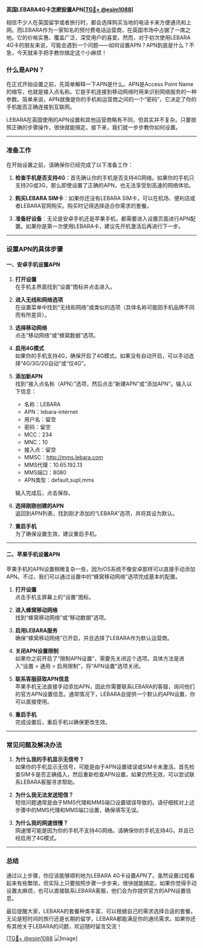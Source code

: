 **英国LEBARA4G卡怎麽設置APN[[TG💪+ @esim1088](https://t.me/s/esim1088)]**

相信不少人在英国留学或者旅行时，都会选择购买当地的电话卡来方便通讯和上网。而LEBARA作为一家知名的预付费电话运营商，在英国市场中占据了一席之地。它的价格实惠、覆盖广泛，深受用户的喜爱。然而，对于初次使用LEBARA 4G卡的朋友来说，可能会遇到一个问题——如何设置APN？APN到底是什么？不急，今天就来手把手教你搞定这个小麻烦！

### 什么是APN？

在正式开始设置之前，先简单解释一下APN是什么。APN是Access Point Name的缩写，也就是接入点名称。它是手机连接到移动网络时用来识别网络服务的一种参数。简单来说，APN就像是你的手机和运营商之间的一个“密码”，它决定了你的手机能否正确连接到互联网。

LEBARA在英国使用的APN设置和其他运营商略有不同，但其实并不复杂。只要按照正确的步骤操作，很快就能搞定。接下来，我们就一步步教你如何设置。

---

### 准备工作

在开始设置之前，请确保你已经完成了以下准备工作：

1. **检查手机是否支持4G**：首先确认你的手机是否支持4G网络。如果你的手机只支持2G或3G，那么即使设置了正确的APN，也无法享受到高速的网络体验。

2. **购买LEBARA SIM卡**：如果你还没有LEBARA SIM卡，可以在机场、便利店或者LEBARA官网购买。购买时记得选择适合你需求的套餐。

3. **准备好设备**：无论是安卓手机还是苹果手机，都需要进入设置页面进行APN配置。如果你是第一次使用LEBARA卡，建议先开机激活后再进行下一步。

---

### 设置APN的具体步骤

#### 一、安卓手机设置APN

1. **打开设置**  
   在手机主界面找到“设置”图标并点击进入。

2. **进入无线和网络选项**  
   在设置菜单中找到“无线和网络”或类似的选项（具体名称可能因手机品牌不同而有所差异）。

3. **选择移动网络**  
   点击“移动网络”或“蜂窝数据”选项。

4. **启用4G模式**  
   如果你的手机支持4G，确保开启了4G模式。如果没有自动开启，可以手动选择“4G/3G/2G自动”或“仅4G”。

5. **添加新APN**  
   找到“接入点名称（APN）”选项，然后点击“新建APN”或“添加APN”。输入以下信息：
   - 名称：LEBARA
   - APN：lebara-internet
   - 用户名：留空
   - 密码：留空
   - MCC：234
   - MNC：10
   - 接入点：留空
   - MMSC：http://mms.lebara.com
   - MMS代理：10.65.192.13
   - MMS端口：8080
   - APN类型：default,supl,mms

   输入完成后，点击保存。

6. **选择刚刚创建的APN**  
   返回到APN列表，找到刚才添加的“LEBARA”选项，并将其设为默认。

7. **重启手机**  
   为了确保设置生效，建议重启手机。

---

#### 二、苹果手机设置APN

苹果手机的APN设置稍微复杂一些，因为iOS系统不像安卓那样可以直接手动添加APN。不过，我们可以通过设置中的“蜂窝移动网络”选项完成基本的配置。

1. **打开设置**  
   点击手机主屏幕上的“设置”图标。

2. **进入蜂窝移动网络**  
   找到“蜂窝移动网络”或“移动数据”选项。

3. **启用LEBARA服务**  
   确保“蜂窝移动网络”已开启，并且选择了LEBARA作为默认运营商。

4. **关闭APN设置限制**  
   如果你之前开启了“限制APN设置”，需要先关闭这个选项。具体方法是进入“设置 > 通用 > 启用限制”，将“APN设置”选项关闭。

5. **联系客服获取APN信息**  
   苹果手机无法直接手动添加APN，因此你需要联系LEBARA的客服，询问他们的官方APN设置信息。通常情况下，LEBARA会提供一个默认的APN设置，你可以直接使用。

6. **重启手机**  
   完成设置后，重启手机以确保更改生效。

---

### 常见问题及解决办法

1. **为什么我的手机显示无信号？**  
   如果你的手机显示无信号，可能是由于APN设置错误或SIM卡未激活。首先检查SIM卡是否正确插入，然后重新检查APN设置。如果仍然无效，可以尝试联系LEBARA客服寻求帮助。

2. **为什么我无法发送短信？**  
   短信问题通常是由于MMS代理和MMS端口设置错误导致的。请仔细核对上述步骤中的MMS代理和MMS端口设置，确保填写无误。

3. **为什么我的网速很慢？**  
   网速慢可能是因为你的手机不支持4G网络。请确保你的手机支持4G，并且已经启用了4G模式。

---

### 总结

通过以上步骤，你应该能够顺利地为LEBARA 4G卡设置APN了。虽然设置过程看起来有些繁琐，但实际上只要按照步骤一步步来，很快就能搞定。如果你觉得手动设置太麻烦，也可以直接联系LEBARA客服，他们会为你提供官方的APN设置信息。

最后提醒大家，LEBARA的套餐种类丰富，可以根据自己的需求选择合适的套餐。无论是短时间的旅行还是长期的留学，LEBARA都能满足你的通讯需求。如果你还有其他关于LEBARA的问题，欢迎随时留言交流！

[[TG💪+ @esim1088](https://t.me/s/esim1088) ![Image](https://i.postimg.cc/4NQfJmqS/Snipaste-2025-05-13-00-14-12.png)]
